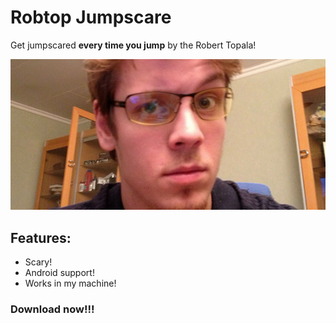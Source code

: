 # Robtop Jumpscare

Get jumpscared **every time you jump** by the Robert Topala!

![robert](/resources/RobertTopala.png)

## Features:
- Scary!
- Android support!
- Works in my machine!

### Download now!!!